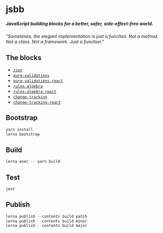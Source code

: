 # jsbb
##### JavaScript building blocks for a better, safer, side-effect-free world.

*"Sometimes, the elegant implementation is just a function. Not a method. Not a class. Not a framework. Just a function."*

## The blocks
  - [`zion`](./packages/zion#readme)
  - [`pure-validations`](./packages/pure-validations#readme)
  - [`pure-validations-react`](./packages/pure-validations-react#readme)
  - [`rules-algebra`](./packages/rules-algebra#readme)
  - [`rules-algebra-react`](./packages/rules-algebra-react#readme)
  - [`change-tracking`](./packages/change-tracking#readme)
  - [`change-tracking-react`](./packages/change-tracking-react#readme)

## Bootstrap
```javascript
yarn install
lerna bootstrap
```

## Build
```javascript
lerna exec -- yarn build
```

## Test
```javascript
jest
```

## Publish
```javascript
lerna publish --contents build patch
lerna publish --contents build minor
lerna publish --contents build major
``` 
